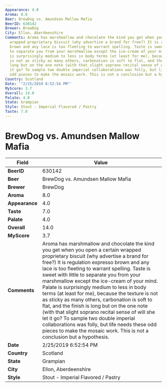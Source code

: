 ```yaml
---
Appearance: 4.0
Aroma: 8.0
Beer: BrewDog vs. Amundsen Mallow Mafia
BeerID: 630142
Brewer: BrewDog
City: Ellon, Aberdeenshire
Comments: Aroma has marshmallow and chocolate the kind you get when you open a certain
  wrapped proprietary biscuit (why advertise a brand for free?) It is regulation expresso
  brown and any lace is too fleeting to warrant spelling. Taste is sweet with little
  to separate you from your marshmallow except the ice-cream of your mind. Palate
  is surprisingly medium to less in body terms (at least for me), because the texture
  is not as sticky as many others, carbonation is soft to flat, and the finish is
  long but on the one note (with that slight soprano recital sense of will she let
  it go? To sample two double imperial collaborations was folly, but life needs these
  odd pieces to make the mosaic work. This is not a conclusion but a hypothesis.
Country: Scotland
Date: '"2/25/2019 6:52:54 PM"'
MyScore: 3.7
Overall: 14.0
Palate: 4.0
State: Grampian
Style: Stout - Imperial Flavored / Pastry
Taste: 7.0
---
```


# BrewDog vs. Amundsen Mallow Mafia

| Field         | Value |
|---------------|-------|
| **BeerID** | 630142 |
| **Beer** | BrewDog vs. Amundsen Mallow Mafia |
| **Brewer** | BrewDog |
| **Aroma** | 8.0 |
| **Appearance** | 4.0 |
| **Taste** | 7.0 |
| **Palate** | 4.0 |
| **Overall** | 14.0 |
| **MyScore** | 3.7 |
| **Comments** | Aroma has marshmallow and chocolate the kind you get when you open a certain wrapped proprietary biscuit (why advertise a brand for free?) It is regulation expresso brown and any lace is too fleeting to warrant spelling. Taste is sweet with little to separate you from your marshmallow except the ice-cream of your mind. Palate is surprisingly medium to less in body terms (at least for me), because the texture is not as sticky as many others, carbonation is soft to flat, and the finish is long but on the one note (with that slight soprano recital sense of will she let it go? To sample two double imperial collaborations was folly, but life needs these odd pieces to make the mosaic work. This is not a conclusion but a hypothesis. |
| **Date** | 2/25/2019 6:52:54 PM |
| **Country** | Scotland |
| **State** | Grampian |
| **City** | Ellon, Aberdeenshire |
| **Style** | Stout - Imperial Flavored / Pastry |
